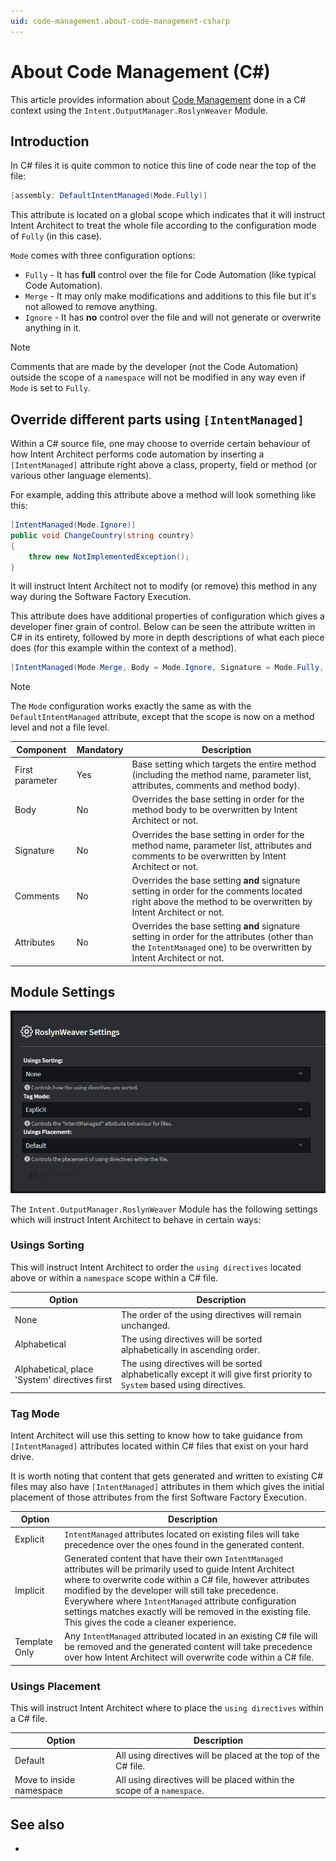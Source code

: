 ```yaml
---
uid: code-management.about-code-management-csharp
---
```

# About Code Management (C#)

This article provides information about [Code Management](xref:code-management.about-code-management) done in a C# context using the `Intent.OutputManager.RoslynWeaver` Module.

## Introduction

In C# files it is quite common to notice this line of code near the top of the file:

```csharp
[assembly: DefaultIntentManaged(Mode.Fully)]
```

This attribute is located on a global scope which indicates that it will instruct Intent Architect to treat the whole file according to the configuration mode of `Fully` (in this case).

`Mode` comes with three configuration options:

* `Fully` - It has **full** control over the file for Code Automation (like typical Code Automation).
* `Merge` - It may only make modifications and additions to this file but it's not allowed to remove anything.
* `Ignore` - It has **no** control over the file and will not generate or overwrite anything in it.

> [!NOTE]
> Comments that are made by the developer (not the Code Automation) outside the scope of a `namespace` will not be modified in any way even if `Mode` is set to `Fully`.

## Override different parts using `[IntentManaged]`

Within a C# source file, one may choose to override certain behaviour of how Intent Architect performs code automation by inserting a `[IntentManaged]` attribute right above a class, property, field or method (or various other language elements).

For example, adding this attribute above a method will look something like this:

```csharp
[IntentManaged(Mode.Ignore)]
public void ChangeCountry(string country)
{
    throw new NotImplementedException();
}
```

It will instruct Intent Architect not to modify (or remove) this method in any way during the Software Factory Execution.

This attribute does have additional properties of configuration which gives a developer finer grain of control. Below can be seen the attribute written in C# in its entirety, followed by more in depth descriptions of what each piece does (for this example within the context of a method).

```csharp
[IntentManaged(Mode.Merge, Body = Mode.Ignore, Signature = Mode.Fully, Comments = Mode.Fully, Attributes = Mode.Fully)]
```
> [!NOTE]
> The `Mode` configuration works exactly the same as with the `DefaultIntentManaged` attribute, except that the scope is now on a method level and not a file level.

| Component       | Mandatory | Description                                                                                                                                                         |
|-----------------|-----------|---------------------------------------------------------------------------------------------------------------------------------------------------------------------|
| First parameter | Yes       | Base setting which targets the entire method (including the method name, parameter list, attributes, comments and method body).                                     |
| Body            | No        | Overrides the base setting in order for the method body to be overwritten by Intent Architect or not.                                                               |
| Signature       | No        | Overrides the base setting in order for the method name, parameter list, attributes and comments to be overwritten by Intent Architect or not.                      |
| Comments        | No        | Overrides the base setting **and** signature setting in order for the comments located right above the method to be overwritten by Intent Architect or not.         |
| Attributes      | No        | Overrides the base setting **and** signature setting in order for the attributes (other than the `IntentManaged` one) to be overwritten by Intent Architect or not. |

## Module Settings

![RoslynWeaver Settings](images/roslynweaver-settings.png)

The `Intent.OutputManager.RoslynWeaver` Module has the following settings which will instruct Intent Architect to behave in certain ways:

### Usings Sorting

This will instruct Intent Architect to order the `using directives` located above or within a `namespace` scope within a C# file.

| Option                                        | Description                                                                                                               |
|-----------------------------------------------|---------------------------------------------------------------------------------------------------------------------------|
| None                                          | The order of the using directives will remain unchanged.                                                                  |
| Alphabetical                                  | The using directives will be sorted alphabetically in ascending order.                                                    |
| Alphabetical, place 'System' directives first | The using directives will be sorted alphabetically except it will give first priority to `System` based using directives. |

### Tag Mode

Intent Architect will use this setting to know how to take guidance from `[IntentManaged]` attributes located within C# files that exist on your hard drive.

It is worth noting that content that gets generated and written to existing C# files may also have `[IntentManaged]` attributes in them which gives the initial placement of those attributes from the first Software Factory Execution.

| Option        | Description                                                                                                                                                                                                                                                                                                                                                                                            |
|---------------|--------------------------------------------------------------------------------------------------------------------------------------------------------------------------------------------------------------------------------------------------------------------------------------------------------------------------------------------------------------------------------------------------------|
| Explicit      | `IntentManaged` attributes located on existing files will take precedence over the ones found in the generated content.                                                                                                                                                                                                                                                                                |
| Implicit      | Generated content that have their own `IntentManaged` attributes will be primarily used to guide Intent Architect where to overwrite code within a C# file, however attributes modified by the developer will still take precedence. Everywhere where `IntentManaged` attribute configuration settings matches exactly will be removed in the existing file. This gives the code a cleaner experience. |
| Template Only | Any `IntentManaged` attributed located in an existing C# file will be removed and the generated content will take precedence over how Intent Architect will overwrite code within a C# file.                                                                                                                                                                                                           |

### Usings Placement

This will instruct Intent Architect where to place the `using directives` within a C# file.

| Option                   | Description                                                            |
|--------------------------|------------------------------------------------------------------------|
| Default                  | All using directives will be placed at the top of the C# file.         |
| Move to inside namespace | All using directives will be placed within the scope of a `namespace`. |

## See also

* [](xref:code-management.faq-code-management-csharp)
